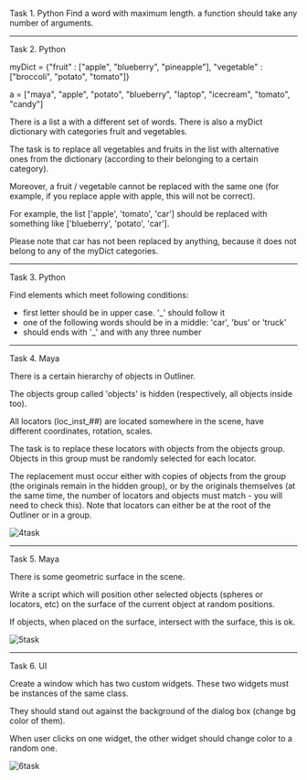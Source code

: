 Task 1. Python
Find a word with maximum length. a function should take any number of arguments.

---

Task 2. Python

myDict = {"fruit" : ["apple", "blueberry", "pineapple"], "vegetable" : ["broccoli", "potato", "tomato"]}

a = ["maya", "apple", "potato", "blueberry", "laptop", "icecream", "tomato", "candy"]

There is a list a with a different set of words.
There is also a myDict dictionary with categories fruit and vegetables.

The task is to replace all vegetables and fruits in the list with alternative ones from the dictionary
(according to their belonging to a certain category).

Moreover, a fruit / vegetable cannot be replaced with the same one
(for example, if you replace apple with apple, this will not be correct).

For example, the list ['apple', 'tomato', 'car'] should be replaced with something like ['blueberry', 'potato', 'car'].

Please note that car has not been replaced by anything, because it does not belong to any of the myDict categories.

---

Task 3. Python

Find elements which meet following conditions:
- first letter should be in upper case. '_' should follow it
- one of the following words should be in a middle: 'car', 'bus' or 'truck'
- should ends with '_' and with any three number

---

Task 4. Maya

There is a certain hierarchy of objects in Outliner.

The objects group called 'objects' is hidden (respectively, all objects inside too).

All locators (loc_inst_##) are located somewhere in the scene, have different coordinates, rotation, scales.

The task is to replace these locators with objects from the objects group. Objects in this group must be
randomly selected for each locator.

The replacement must occur either with copies of objects from the group (the originals remain in the hidden group),
or by the originals themselves (at the same time, the number of locators and objects must match - you will need to check this).
Note that locators can either be at the root of the Outliner or in a group.

![4task](https://user-images.githubusercontent.com/108269822/212974300-83797233-547f-4400-afd0-05e05c981154.gif)


---

Task 5. Maya

There is some geometric surface in the scene.

Write a script which will position other selected objects (spheres or locators, etc)
on the surface of the current object at random positions.

If objects, when placed on the surface, intersect with the surface, this is ok.

![5task](https://user-images.githubusercontent.com/108269822/212974326-01ab3f6e-a9bf-4f00-8010-661584b15271.gif)


---

Task 6. UI

Create a window which has two custom widgets.
These two widgets must be instances of the same class.

They should stand out against the background of the dialog box (change bg color of them).

When user clicks on one widget, the other widget should change color to a random one.


![6task](https://user-images.githubusercontent.com/108269822/212973169-a339b307-921e-4bfb-99cc-069ac20f75bd.gif)
